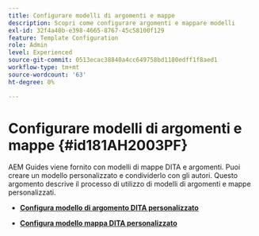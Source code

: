 ```yaml
---
title: Configurare modelli di argomenti e mappe
description: Scopri come configurare argomenti e mappare modelli
exl-id: 32f4a40b-e398-4665-8767-45c58100f129
feature: Template Configuration
role: Admin
level: Experienced
source-git-commit: 0513ecac38840a4cc649758bd1180edff1f8aed1
workflow-type: tm+mt
source-wordcount: '63'
ht-degree: 0%

---
```


# Configurare modelli di argomenti e mappe {#id181AH2003PF}

AEM Guides viene fornito con modelli di mappe DITA e argomenti. Puoi creare un modello personalizzato e condividerlo con gli autori. Questo argomento descrive il processo di utilizzo di modelli di argomenti e mappe personalizzati.

- **[Configura modello di argomento DITA personalizzato](conf-template-tags-custom-dita-topic-template.md)**

- **[Configura modello mappa DITA personalizzato](conf-template-tags-custom-dita-map-templates.md)**
